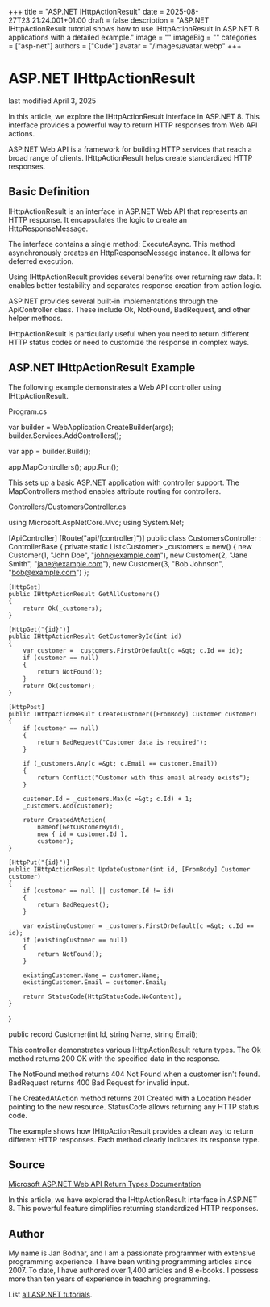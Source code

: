 +++
title = "ASP.NET IHttpActionResult"
date = 2025-08-27T23:21:24.001+01:00
draft = false
description = "ASP.NET IHttpActionResult tutorial shows how to use IHttpActionResult in ASP.NET 8 applications with a detailed example."
image = ""
imageBig = ""
categories = ["asp-net"]
authors = ["Cude"]
avatar = "/images/avatar.webp"
+++

# ASP.NET IHttpActionResult

last modified April 3, 2025

In this article, we explore the IHttpActionResult interface in ASP.NET 8. This
interface provides a powerful way to return HTTP responses from Web API actions.

ASP.NET Web API is a framework for building HTTP services that reach a broad
range of clients. IHttpActionResult helps create standardized HTTP responses.

## Basic Definition

IHttpActionResult is an interface in ASP.NET Web API that represents an HTTP
response. It encapsulates the logic to create an HttpResponseMessage.

The interface contains a single method: ExecuteAsync. This method asynchronously
creates an HttpResponseMessage instance. It allows for deferred execution.

Using IHttpActionResult provides several benefits over returning raw data. It
enables better testability and separates response creation from action logic.

ASP.NET provides several built-in implementations through the ApiController
class. These include Ok, NotFound, BadRequest, and other helper methods.

IHttpActionResult is particularly useful when you need to return different HTTP
status codes or need to customize the response in complex ways.

## ASP.NET IHttpActionResult Example

The following example demonstrates a Web API controller using IHttpActionResult.

Program.cs
  

var builder = WebApplication.CreateBuilder(args);
builder.Services.AddControllers();

var app = builder.Build();

app.MapControllers();
app.Run();

This sets up a basic ASP.NET application with controller support. The
MapControllers method enables attribute routing for controllers.

Controllers/CustomersController.cs
  

using Microsoft.AspNetCore.Mvc;
using System.Net;

[ApiController]
[Route("api/[controller]")]
public class CustomersController : ControllerBase
{
    private static List&lt;Customer&gt; _customers = new()
    {
        new Customer(1, "John Doe", "john@example.com"),
        new Customer(2, "Jane Smith", "jane@example.com"),
        new Customer(3, "Bob Johnson", "bob@example.com")
    };

    [HttpGet]
    public IHttpActionResult GetAllCustomers()
    {
        return Ok(_customers);
    }

    [HttpGet("{id}")]
    public IHttpActionResult GetCustomerById(int id)
    {
        var customer = _customers.FirstOrDefault(c =&gt; c.Id == id);
        if (customer == null)
        {
            return NotFound();
        }
        return Ok(customer);
    }

    [HttpPost]
    public IHttpActionResult CreateCustomer([FromBody] Customer customer)
    {
        if (customer == null)
        {
            return BadRequest("Customer data is required");
        }

        if (_customers.Any(c =&gt; c.Email == customer.Email))
        {
            return Conflict("Customer with this email already exists");
        }

        customer.Id = _customers.Max(c =&gt; c.Id) + 1;
        _customers.Add(customer);

        return CreatedAtAction(
            nameof(GetCustomerById),
            new { id = customer.Id },
            customer);
    }

    [HttpPut("{id}")]
    public IHttpActionResult UpdateCustomer(int id, [FromBody] Customer customer)
    {
        if (customer == null || customer.Id != id)
        {
            return BadRequest();
        }

        var existingCustomer = _customers.FirstOrDefault(c =&gt; c.Id == id);
        if (existingCustomer == null)
        {
            return NotFound();
        }

        existingCustomer.Name = customer.Name;
        existingCustomer.Email = customer.Email;

        return StatusCode(HttpStatusCode.NoContent);
    }
}

public record Customer(int Id, string Name, string Email);

This controller demonstrates various IHttpActionResult return types. The
Ok method returns 200 OK with the specified data in the response.

The NotFound method returns 404 Not Found when a customer isn't
found. BadRequest returns 400 Bad Request for invalid input.

The CreatedAtAction method returns 201 Created with a Location
header pointing to the new resource. StatusCode allows returning
any HTTP status code.

The example shows how IHttpActionResult provides a clean way to return
different HTTP responses. Each method clearly indicates its response type.

## Source

[Microsoft ASP.NET Web API Return Types Documentation](https://learn.microsoft.com/en-us/aspnet/core/web-api/action-return-types?view=aspnetcore-8.0)

In this article, we have explored the IHttpActionResult interface in ASP.NET 8.
This powerful feature simplifies returning standardized HTTP responses.

## Author

My name is Jan Bodnar, and I am a passionate programmer with extensive
programming experience. I have been writing programming articles since 2007.
To date, I have authored over 1,400 articles and 8 e-books. I possess more
than ten years of experience in teaching programming.

List [all ASP.NET tutorials](/all/#asp-net).
